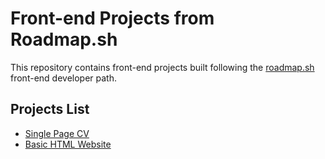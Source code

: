 # Front-end Projects from Roadmap.sh

This repository contains front-end projects built following the [roadmap.sh](https://roadmap.sh/) front-end developer path.

## Projects List

<ul>
      <li>  
              <a href="https://roadmap.sh/projects/single-page-cv">Single Page CV</a>
      </li>
      <li>  
              <a href="https://roadmap.sh/projects/basic-html-website">Basic HTML Website</a>
      </li>
      
</ul>
